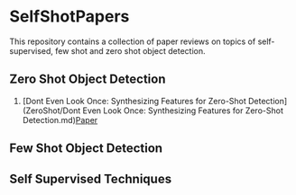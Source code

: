 # SelfShotPapers

This repository contains a collection of paper reviews on topics of self-supervised, few shot and zero shot object detection.

## Zero Shot Object Detection

1. [Dont Even Look Once: Synthesizing Features for Zero-Shot Detection](ZeroShot/Dont Even Look Once: Synthesizing Features for Zero-Shot Detection.md)[Paper](https://arxiv.org/abs/1911.07933)

## Few Shot Object Detection

## Self Supervised Techniques


